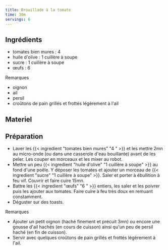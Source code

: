 ```yaml
---
title: Brouillade à la tomate
time: 30m
servings: 6
---
```


## Ingrédients

* tomates bien mures : 4 
* huile d'olive : 1 cuillère à soupe
* sucre : 1 cuillère à soupe
* œufs : 6 

Remarques
* oignon
* ail
* persil
* croûtons de pain grillés et frottés légèrement à l'ail


## Materiel



## Préparation

* Laver les {{< ingredient "tomates bien mures" "4 " >}} et les mettre 2mn au micro-onde (ou dans une casserole d'eau bouillante) avant de les peler. Les couper en morceaux et les mixer au robot.
* Mettre un peu {{< ingredient "huile d'olive" "1 cuillère à soupe" >}} au fond d'une poêle. Y déposer les tomates et ajouter un morceau de {{< ingredient "sucre" "1 cuillère à soupe" >}}. Saler et porter à ébullition à feu vif. Couvrir et faire cuire 15mn.
* Battre les {{< ingredient "œufs" "6 " >}} entiers, les saler et les poivrer puis les ajouter aux tomates. Faire cuire à feu très doux en remuant constamment.
* Déguster sur des toasts.

Remarques
* Ajouter un petit oignon (haché finement et précuit 3mn) ou encore une gousse d'ail hachés (en cours de cuisson) ainsi qu'un peu de persil haché (en fin de cuisson).
* Servir avec quelques croûtons de pain grillés et frottés légèrement à l'ail.


